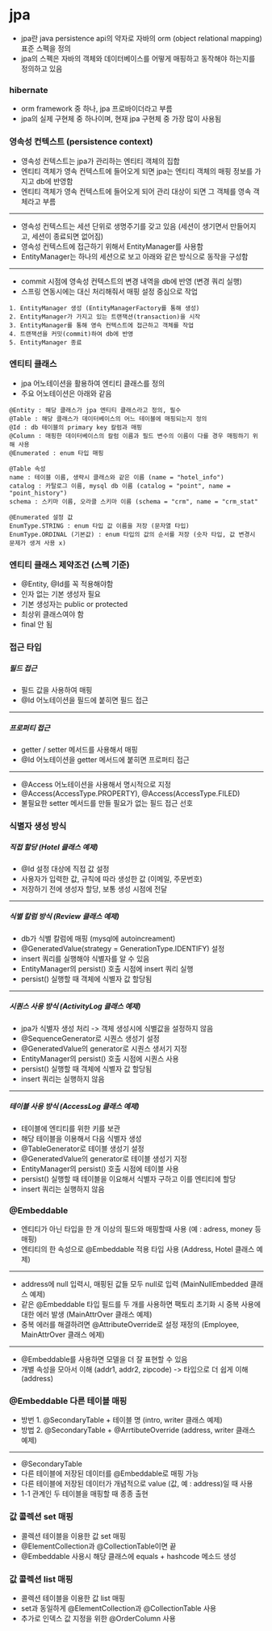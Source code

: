 # jpa
- jpa란 java persistence api의 약자로 자바의 orm (object relational mapping) 표준 스펙을 정의
- jpa의 스펙은 자바의 객체와 데이터베이스를 어떻게 매핑하고 동작해야 하는지를 정의하고 있음

### hibernate
- orm framework 중 하나, jpa 프로바이더라고 부름
- jpa의 실제 구현체 중 하나이며, 현재 jpa 구현체 중 가장 많이 사용됨

### 영속성 컨텍스트 (persistence context)
- 영속성 컨텍스트는 jpa가 관리하는 엔티티 객체의 집합
- 엔티티 객체가 영속 컨텍스트에 들어오게 되면 jpa는 엔티티 객체의 매핑 정보를 가지고 db에 반영함
- 엔티티 객체가 영속 컨텍스트에 들어오게 되어 관리 대상이 되면 그 객체를 영속 객체라고 부름
---
- 영속성 컨텍스트는 세션 단위로 생명주기를 갖고 있음 (세션이 생기면서 만들어지고, 세션이 종료되면 없어짐)
- 영속성 컨텍스트에 접근하기 위해서 EntityManager를 사용함
- EntityManager는 하나의 세션으로 보고 아래와 같은 방식으로 동작을 구성함
---
- commit 시점에 영속성 컨텍스트의 변경 내역을 db에 반영 (변경 쿼리 실행)
- 스프링 연동시에는 대신 처리해줘서 매핑 설정 중심으로 작업

```text
1. EntityManager 생성 (EntityManagerFactory를 통해 생성)
2. EntityManager가 가지고 있는 트랜잭션(transaction)을 시작
3. EntityManager를 통해 영속 컨텍스트에 접근하고 객체를 작업
4. 트랜잭션을 커밋(commit)하여 db에 반영
5. EntityManager 종료
```

### 엔티티 클래스
- jpa 어노테이션을 활용하여 엔티티 클래스를 정의
- 주요 어노테이션은 아래와 같음

```text
@Entity : 해당 클래스가 jpa 엔티티 클래스라고 정의, 필수
@Table : 해당 클래스가 데이터베이스의 어느 테이블에 매핑되는지 정의
@Id : db 테이블의 primary key 칼럼과 매핑
@Column : 매핑한 데이터베이스의 칼럼 이름과 필드 변수의 이름이 다를 경우 매핑하기 위해 사용
@Enumerated : enum 타입 매핑
```

```text
@Table 속성
name : 테이블 이름, 생략시 클래스와 같은 이름 (name = "hotel_info")
catalog : 카탈로그 이름, mysql db 이름 (catalog = "point", name = "point_history")
schema : 스키마 이름, 오라클 스키마 이름 (schema = "crm", name = "crm_stat"
```

```text
@Enumerated 설정 값
EnumType.STRING : enum 타입 값 이름을 저장 (문자열 타입)
EnumType.ORDINAL (기본값) : enum 타입의 값의 순서를 저장 (숫자 타입, 값 변경시 문제가 생겨 사용 x)
```

### 엔티티 클래스 제약조건 (스펙 기준)
- @Entity, @Id를 꼭 적용해야함
- 인자 없는 기본 생성자 필요
- 기본 생성자는 public or protected
- 최상위 클래스여야 함
- final 안 됨

### 접근 타입

##### 필드 접근
- 필드 값을 사용하여 매핑
- @Id 어노테이션을 필드에 붙히면 필드 접근
---

##### 프로퍼티 접근
- getter / setter 메서드를 사용해서 매핑
- @Id 어노테이션을 getter 메서드에 붙히면 프로퍼티 접근
---

- @Access 어노테이션을 사용해서 명시적으로 지정
- @Access(AccessType.PROPERTY), @Access(AccessType.FILED)
- 불필요한 setter 메서드를 만들 필요가 없는 필드 접근 선호

### 식별자 생성 방식

##### 직접 할당 (Hotel 클래스 예제)
- @Id 설정 대상에 직접 값 설정
- 사용자가 입력한 값, 규칙에 따라 생성한 값 (이메일, 주문번호)
- 저장하기 전에 생성자 할당, 보통 생성 시점에 전달
---

##### 식별 칼럼 방식 (Review 클래스 예제)
- db가 식별 칼럼에 매핑 (mysql에 autoincreament)
- @GeneratedValue(strategy = GenerationType.IDENTIFY) 설정
- insert 쿼리를 실행해야 식별자를 알 수 있음
- EntityManager의 persist() 호출 시점에 insert 쿼리 실행
- persist() 실행할 때 객체에 식별자 값 할당됨
---

##### 시퀀스 사용 방식 (ActivityLog 클래스 예제)
- jpa가 식별자 생성 처리 -> 객체 생성시에 식별값을 설정하지 않음
- @SequenceGenerator로 시퀀스 생성기 설정
- @GeneratedValue의 generator로 시퀀스 생서기 지정
- EntityManager의 persist() 호출 시점에 시퀀스 사용
- persist() 실행할 때 객체에 식별자 값 할당됨
- insert 쿼리는 실행하지 않음
---

##### 테이블 사용 방식 (AccessLog 클래스 예제)
- 테이블에 엔티티를 위한 키를 보관
- 해당 테이블을 이용해서 다음 식별자 생성
- @TableGenerator로 테이블 생성기 설정
- @GeneratedValue의 generator로 테이블 생성기 지정
- EntityManager의 persist() 호출 시점에 테이블 사용
- persist() 실행할 때 테이블을 이요해서 식별자 구하고 이를 엔티티에 할당
- insert 쿼리는 실행하지 않음

### @Embeddable
- 엔티티가 아닌 타입을 한 개 이상의 필드와 매핑할때 사용 (예 : adress, money 등 매핑)
- 엔티티의 한 속성으로 @Embeddable 적용 타입 사용 (Address, Hotel 클래스 예제)
---
- address에 null 입력시, 매핑된 값들 모두 null로 입력 (MainNullEmbedded 클래스 예제)
- 같은 @Embeddable 타입 필드를 두 개를 사용하면 팩토리 초기화 시 중복 사용에 대한 에러 발생 (MainAttrOver 클래스 예제)
- 중복 에러를 해결하려면 @AttributeOverride로 설정 재정의 (Employee, MainAttrOver 클래스 에제)
---
- @Embeddable를 사용하면 모델을 더 잘 표현할 수 있음
- 개별 속성을 모아서 이해 (addr1, addr2, zipcode) -> 타입으로 더 쉽게 이해 (address)

### @Embeddable 다른 테이블 매핑
- 방번 1. @SecondaryTable + 테이블 명 (intro, writer 클래스 예제)
- 방법 2. @SecondaryTable + @ArrtibuteOverride (address, writer 클래스 예제)
---
- @SecondaryTable
- 다른 테이블에 저장된 데이터를 @Embeddable로 매핑 가능
- 다른 테이블에 저장된 데이터가 개념적으로 value (값, 예 : address)일 때 사용
- 1-1 관계인 두 테이블을 매핑할 때 종종 출현

### 값 콜렉션 set 매핑
- 콜렉션 테이블을 이용한 값 set 매핑
- @ElementCollection과 @CollectionTable이면 끝
- @Embeddable 사용시 해당 클래스에 equals + hashcode 메소드 생성

### 값 콜렉션 list 매핑
- 콜렉션 테이블을 이용한 값 list 매핑
- set과 동일하게 @ElementCollection과 @CollectionTable 사용
- 추가로 인덱스 값 지정을 위한 @OrderColumn 사용